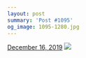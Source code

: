 ```yaml
---
layout: post
summary: 'Post #1095'
og_image: 1095-1280.jpg
---
```


<p>
  <time>
    <a href="/1095">December 16, 2019</a>
  </time>
  <a href="/1095">
    <img src="{{ site.assets_url }}/1095-640.jpg" srcset="{{ site.assets_url }}/1095-320.jpg 320w, {{ site.assets_url }}/1095-640.jpg 640w, {{ site.assets_url }}/1095-960.jpg 960w, {{ site.assets_url }}/1095-1280.jpg 1280w" sizes="(min-width: 700px) 50vw, calc(100vw - 2rem)" />
  </a>
</p>
